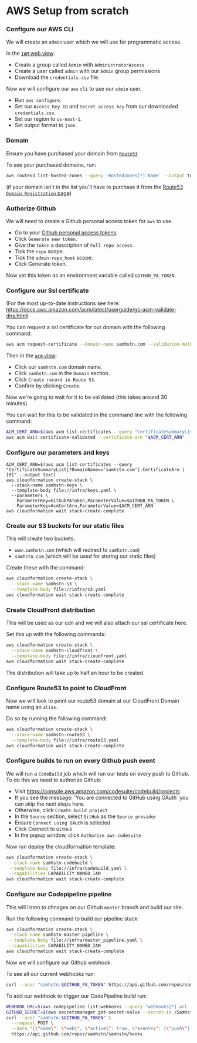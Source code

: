 # AWS Setup from scratch

### Configure our AWS CLI

We will create an `admin` user which we will use for programmatic access.

In the [`IAM` web view](https://console.aws.amazon.com/iam):

+ Create a group called `Admin` with `AdministratorAccess`
+ Create a user called `admin` with our `Admin` group permissions
+ Download the `credentials.csv` file.

Now we will configure our `aws` `cli` to use our `admin` user.

+ Run `aws configure`.
+ Set our `Access Key ID` and `Secret access key` from our downloaded `credentials.csv`.
+ Set our region to `us-east-1`.
+ Set output format to `json`.

### Domain

Ensure you have purchased your domain from [`Route53`](https://console.aws.amazon.com/route53)

To see your purchased domains, run:

```bash
aws route53 list-hosted-zones --query 'HostedZones[*].Name' --output text
```

(if your domain isn't in the list you'll have to purchase it from the [Route53 `Domain Registration` page](https://console.aws.amazon.com/route53/home#DomainRegistration:))

### Authorize Github

We will need to create a Github personal access token for `aws` to use.

+ Go to your [Github personal access tokens](https://github.com/settings/tokens).
+ Click `Generate new token`.
+ Give the `token` a description of `Full repo access`.
+ Tick the `repo` scope.
+ Tick the `admin:repo_hook` scope.
+ Click Generate token.

Now set this token as an environment variable called `GITHUB_PA_TOKEN`.

### Configure our Ssl certificate

(For the most up-to-date instructions see here: https://docs.aws.amazon.com/acm/latest/userguide/gs-acm-validate-dns.html)

You can request a ssl certificate for our domain with the following command:

```bash
aws acm request-certificate --domain-name samhstn.com --validation-method DNS
```

Then in the [`acm` view](https://console.aws.amazon.com/acm):
+ Click our `samhstn.com` domain name.
+ Click `samhstn.com` in the `Domain` section.
+ Click `Create record in Route 53`.
+ Confirm by clicking `Create`.

Now we're going to wait for it to be validated (this takes around 30 minutes).

You can wait for this to be validated in the command line with the following command:

```bash
ACM_CERT_ARN=$(aws acm list-certificates --query "CertificateSummaryList[?DomainName=='samhstn.com'].CertificateArn | [0]" --output text)
aws acm wait certificate-validated --certificate-arn "$ACM_CERT_ARN"
```

### Configure our parameters and keys

```
ACM_CERT_ARN=$(aws acm list-certificates --query "CertificateSummaryList[?DomainName=='samhstn.com'].CertificateArn | [0]" --output text)
aws cloudformation create-stack \
  --stack-name samhstn-keys \
  --template-body file://infra/keys.yaml \
  --parameters \
    ParameterKey=GithubPAToken,ParameterValue=$GITHUB_PA_TOKEN \
    ParameterKey=AcmCertArn,ParameterValue=$ACM_CERT_ARN
aws cloudformation wait stack-create-complete
```

### Create our S3 buckets for our static files

This will create two buckets:
+ `www.samhstn.com` (which will redirect to `samhstn.com`)
+ `samhstn.com` (which will be used for storing our static files)

Create these with the command:

```bash
aws cloudformation create-stack \
  --stack-name samhstn-s3 \
  --template-body file://infra/s3.yaml
aws cloudformation wait stack-create-complete
```

### Create CloudFront distribution

This will be used as our cdn and we will also attach our ssl certificate here.

Set this up with the following commands:

```bash
aws cloudformation create-stack \
  --stack-name samhstn-cloudfront \
  --template-body file://infra/cloudfront.yaml
aws cloudformation wait stack-create-complete
```

The distribution will take up to half an hour to be created.

### Configure Route53 to point to CloudFront

Now we will look to point our route53 domain at our CloudFront Domain name using an `alias`.

Do so by running the following command:

```bash
aws cloudformation create-stack \
  --stack-name samhstn-route53 \
  --template-body file://infra/route53.yaml
aws cloudformation wait stack-create-complete
```

### Configure builds to run on every Github push event

We will run a `CodeBuild` job which will run our tests on every push to Github.
To do this we need to authorize Github:

+ Visit https://console.aws.amazon.com/codesuite/codebuild/projects
+ If you see the message: 'You are connected to GitHub using OAuth` you can skip the next steps here.
+ Otherwise, click `Create build project`
+ In the `Source` section, select `GitHub` as the `Source provider`
+ Ensure `Connect using OAuth` is selected
+ Click Connect to `GitHub`
+ In the popup window, click `Authorize aws-codesuite`

Now run deploy the cloudformation template:

```bash
aws cloudformation create-stack \
 --stack-name samhstn-codebuild \
 --template-body file://infra/codebuild.yaml \
 --capabilities CAPABILITY_NAMED_IAM
aws cloudformation wait stack-create-complete
```

### Configure our Codepipeline pipeline

This will listen to chnages on our Github `master` branch and build our site.

Run the following command to build our pipeline stack:

```bash
aws cloudformation create-stack \
 --stack-name samhstn-master-pipeline \
 --template-body file://infra/master_pipeline.yaml \
 --capabilities CAPABILITY_NAMED_IAM
aws cloudformation wait stack-create-complete
```

Now we will configure our Github webhook.

To see all our current webhooks run:

```bash
curl --user "samhstn:$GITHUB_PA_TOKEN" https://api.github.com/repos/samhstn/samhstn/hooks
```

To add our webhook to trigger our CodePipeline build run:

```bash
WEBHOOK_URL=$(aws codepipeline list-webhooks --query "webhooks[*].url | [0]" --output text)
GITHUB_SECRET=$(aws secretsmanager get-secret-value --secret-id /Samhstn/GithubSecret --query SecretString --output text)
curl --user "samhstn:$GITHUB_PA_TOKEN" \
  --request POST \
  --data "{\"name\": \"web\", \"active\": true, \"events\": [\"push\"], \"config\": {\"url\": \"$WEBHOOK_URL\", \"secret\": \"$GITHUB_SECRET\"}}" \
  https://api.github.com/repos/samhstn/samhstn/hooks
```

